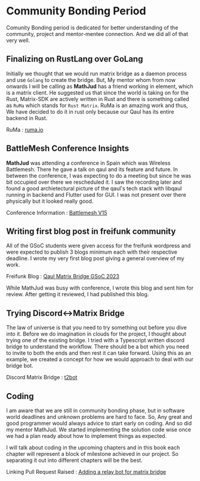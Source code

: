 # Community Bonding Period

Comunity Bonding period is dedicated for better understanding of the community, project and mentor-mentee connection. And we did all of that very well.

## Finalizing on RustLang over GoLang
Initially we thought that we would run matrix bridge as a daemon process and use `Golang` to create the bridge. But, My mentor whom from now onwards I will be calling as **MathJud** has a friend working in element, which is a matrix client. He suggested us that since the world is taking on for the Rust, Matrix-SDK are actively written in Rust and there is something called as `RuMa` which stands for `Rust Matrix`. RuMa is an amazing work and thus, We have decided to do it in rust only because our Qaul has its entire backend in Rust.

RuMa : [ruma.io](https://ruma.io/)

## BattleMesh Conference Insights
**MathJud** was attending a conference in Spain which was Wireless Battlemesh. There he gave a talk on qaul and its feature and future. In between the conference, I was expecting to do a meeting but since he was bit occupied over there we rescheduled it. I saw the recording later and found a good archietectural picture of the qaul's tech stack with libqaul running in backend and Flutter used for GUI. I was not present over there physically but it looked really good.

Conference Information : [Battlemesh V15](https://www.battlemesh.org/BattleMeshV15#Talk_Schedule_and_Workshops)

## Writing first blog post in freifunk community
All of the GSoC students were given access for the freifunk wordpress and were expected to publish 3 blogs minimum each with their respective deadline. I wrote my very first blog post giving a general overview of my work.

Freifunk Blog : [Qaul Matrix Bridge GSoC 2023](https://blog.freifunk.net/2023/05/14/gsoc23-qaul-an-internet-independent-communication-application/)

While MathJud was busy with conference, I wrote this blog and sent him for review. After getting it reviewed, I had published this blog.

## Trying Discord<->Matrix Bridge

The law of universe is that you need to try something out before you dive into it. Before we do imagination in clouds for the project, I thought about trying one of the existing bridge. I tried with a Typescript written discord bridge to understand the workflow. There should be a bot which you need to invite to both the ends and then rest it can take forward. Using this as an example, we created a concept for how we would approach to deal with our bridge bot.

Discord Matrix Bridge : [t2bot](https://github.com/t2bot/matrix-appservice-discord)

## Coding
I am aware that we are still in community bonding phase, but in software world deadlines and unknown problems are hard to face. So, Any great and good programmer would always advice to start early on coding. And so did my mentor MathJud. We started implementing the solution code wise once we had a plan ready about how to implement things as expected.

I will talk about coding in the upcoming chapters and in this book each chapter will represent a block of milestone achieved in our project. So separating it out into different chapters will be the best.

Linking Pull Request Raised : [Adding a relay bot for matrix bridge](https://github.com/qaul/qaul.net/pull/563)